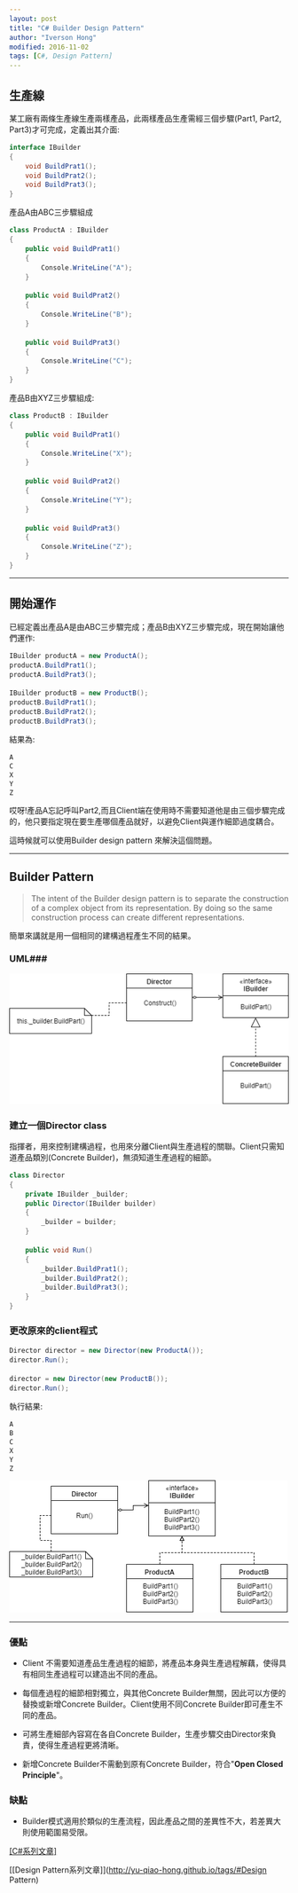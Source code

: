 ```yaml
---
layout: post
title: "C# Builder Design Pattern"
author: "Iverson Hong"
modified: 2016-11-02
tags: [C#, Design Pattern]
---
```


## 生產線 ##

某工廠有兩條生產線生產兩樣產品，此兩樣產品生產需經三個步驟(Part1, Part2, Part3)才可完成，定義出其介面:

~~~csharp
interface IBuilder 
{
    void BuildPrat1();
    void BuildPrat2();
    void BuildPrat3();
}
~~~

產品A由ABC三步驟組成

~~~csharp
class ProductA : IBuilder
{
    public void BuildPrat1()
    {
        Console.WriteLine("A");
    }

    public void BuildPrat2()
    {
        Console.WriteLine("B");
    }

    public void BuildPrat3()
    {
        Console.WriteLine("C");
    }
}
~~~

產品B由XYZ三步驟組成:

~~~csharp
class ProductB : IBuilder
{
    public void BuildPrat1()
    {
        Console.WriteLine("X");
    }

    public void BuildPrat2()
    {
        Console.WriteLine("Y");
    }

    public void BuildPrat3()
    {
        Console.WriteLine("Z");
    }
}
~~~

----------

## 開始運作 ##

已經定義出產品A是由ABC三步驟完成；產品B由XYZ三步驟完成，現在開始讓他們運作:

~~~csharp
IBuilder productA = new ProductA();
productA.BuildPrat1();
productA.BuildPrat3();

IBuilder productB = new ProductB();
productB.BuildPrat1();
productB.BuildPrat2();
productB.BuildPrat3();
~~~

結果為:

    A
    C
    X
    Y
    Z

哎呀!產品A忘記呼叫Part2,而且Client端在使用時不需要知道他是由三個步驟完成的，他只要指定現在要生產哪個產品就好，以避免Client與運作細節過度耦合。

這時候就可以使用Builder design pattern 來解決這個問題。

----------

## Builder Pattern ##

> The intent of the Builder design pattern is to separate the construction of a complex object from its representation. By doing so the same construction process can create different representations.

簡單來講就是用一個相同的建構過程產生不同的結果。

### UML###

![](..\images\postImage\CSharp_DesignPattern_Builder\BuilderPattern.png)

### 建立一個Director class ###

指揮者，用來控制建構過程，也用來分離Client與生產過程的關聯。Client只需知道產品類別(Concrete Builder)，無須知道生產過程的細節。

~~~csharp
class Director
{
    private IBuilder _builder;
    public Director(IBuilder builder)
    {
        _builder = builder;
    }

    public void Run()
    {
        _builder.BuildPrat1();
        _builder.BuildPrat2();
        _builder.BuildPrat3();
    }
}
~~~

### 更改原來的client程式 ###

~~~csharp
Director director = new Director(new ProductA());
director.Run();

director = new Director(new ProductB());
director.Run();
~~~

執行結果:

    A
    B
    C
    X
    Y
    Z
    

![](..\images\postImage\CSharp_DesignPattern_Builder\BuilderPattern_example.png)

----------

### 優點 ###

- Client 不需要知道產品生產過程的細節，將產品本身與生產過程解藕，使得具有相同生產過程可以建造出不同的產品。

- 每個產過程的細節相對獨立，與其他Concrete Builder無關，因此可以方便的替換或新增Concrete Builder。Client使用不同Concrete Builder即可產生不同的產品。

- 可將生產細部內容寫在各自Concrete Builder，生產步驟交由Director來負責，使得生產過程更將清晰。

- 新增Concrete Builder不需動到原有Concrete Builder，符合"**Open Closed Principle**"。

### 缺點 ###

- Builder模式適用於類似的生產流程，因此產品之間的差異性不大，若差異大則使用範圍易受限。

[[C#系列文章]](http://yu-qiao-hong.github.io/tags/#C#)

[[Design Pattern系列文章]](http://yu-qiao-hong.github.io/tags/#Design Pattern)